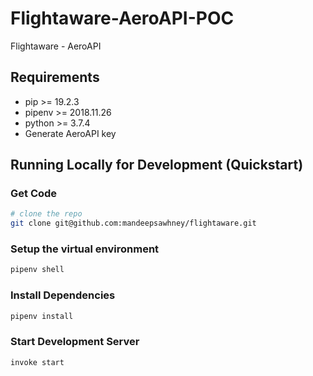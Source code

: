 # Flightaware-AeroAPI-POC

Flightaware - AeroAPI

## Requirements
* pip >= 19.2.3
* pipenv >= 2018.11.26
* python >= 3.7.4
* Generate AeroAPI key

## Running Locally for Development (Quickstart)

### Get Code
```bash
# clone the repo
git clone git@github.com:mandeepsawhney/flightaware.git
```

### Setup the virtual environment
```bash
pipenv shell
```

### Install Dependencies
```bash
pipenv install
```

### Start Development Server
```bash
invoke start
```